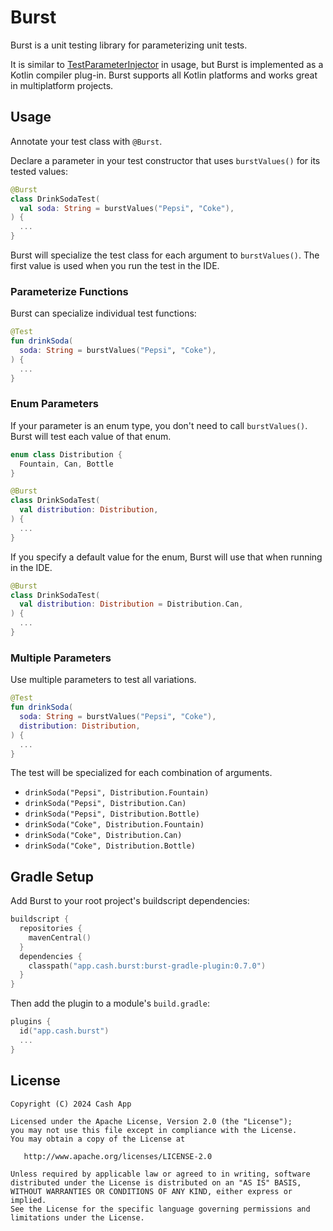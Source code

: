 Burst
=====

Burst is a unit testing library for parameterizing unit tests.

It is similar to [TestParameterInjector] in usage, but Burst is implemented as a Kotlin compiler
plug-in. Burst supports all Kotlin platforms and works great in multiplatform projects.


Usage
-----

Annotate your test class with `@Burst`.

Declare a parameter in your test constructor that uses `burstValues()` for its tested values:

```kotlin
@Burst
class DrinkSodaTest(
  val soda: String = burstValues("Pepsi", "Coke"),
) {
  ...
}
```

Burst will specialize the test class for each argument to `burstValues()`. The first value is used
when you run the test in the IDE.

### Parameterize Functions

Burst can specialize individual test functions:

```kotlin
@Test
fun drinkSoda(
  soda: String = burstValues("Pepsi", "Coke"),
) {
  ...
}
```

### Enum Parameters

If your parameter is an enum type, you don't need to call `burstValues()`. Burst will test each
value of that enum.

```kotlin
enum class Distribution {
  Fountain, Can, Bottle
}
```

```kotlin
@Burst
class DrinkSodaTest(
  val distribution: Distribution,
) {
  ...
}
```

If you specify a default value for the enum, Burst will use that when running in the IDE.

```kotlin
@Burst
class DrinkSodaTest(
  val distribution: Distribution = Distribution.Can,
) {
  ...
}
```

### Multiple Parameters

Use multiple parameters to test all variations.

```kotlin
@Test
fun drinkSoda(
  soda: String = burstValues("Pepsi", "Coke"),
  distribution: Distribution,
) {
  ...
}
```

The test will be specialized for each combination of arguments.

 * `drinkSoda("Pepsi", Distribution.Fountain)`
 * `drinkSoda("Pepsi", Distribution.Can)`
 * `drinkSoda("Pepsi", Distribution.Bottle)`
 * `drinkSoda("Coke", Distribution.Fountain)`
 * `drinkSoda("Coke", Distribution.Can)`
 * `drinkSoda("Coke", Distribution.Bottle)`

Gradle Setup
------------

Add Burst to your root project's buildscript dependencies:

```kotlin
buildscript {
  repositories {
    mavenCentral()
  }
  dependencies {
    classpath("app.cash.burst:burst-gradle-plugin:0.7.0")
  }
}
```

Then add the plugin to a module's `build.gradle`:

```kotlin
plugins {
  id("app.cash.burst")
  ...
}
```


License
-------

    Copyright (C) 2024 Cash App

    Licensed under the Apache License, Version 2.0 (the "License");
    you may not use this file except in compliance with the License.
    You may obtain a copy of the License at

       http://www.apache.org/licenses/LICENSE-2.0

    Unless required by applicable law or agreed to in writing, software
    distributed under the License is distributed on an "AS IS" BASIS,
    WITHOUT WARRANTIES OR CONDITIONS OF ANY KIND, either express or implied.
    See the License for the specific language governing permissions and
    limitations under the License.

[TestParameterInjector]: https://github.com/google/TestParameterInjector
